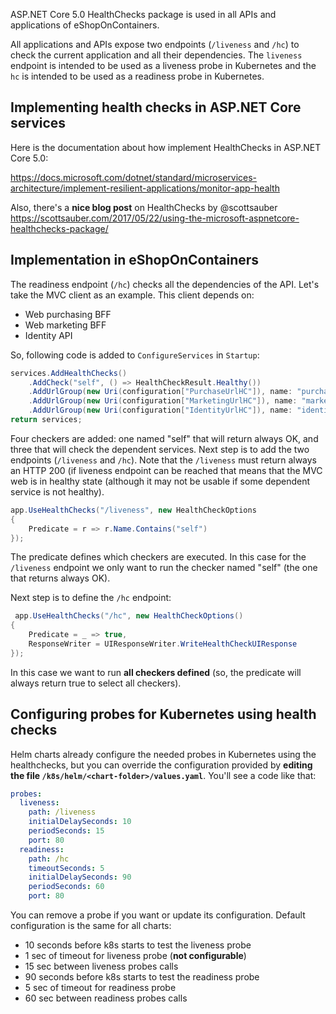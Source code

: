 ASP.NET Core 5.0 HealthChecks package is used in all APIs and applications of eShopOnContainers.

All applications and APIs expose two endpoints (`/liveness` and `/hc`) to check the current application and all their dependencies. The `liveness` endpoint is intended to be used as a liveness probe in Kubernetes and the `hc` is intended to be used as a readiness probe in Kubernetes.

## Implementing health checks in ASP.NET Core services

Here is the documentation about how implement HealthChecks in ASP.NET Core 5.0:

https://docs.microsoft.com/dotnet/standard/microservices-architecture/implement-resilient-applications/monitor-app-health

Also, there's a **nice blog post** on HealthChecks by @scottsauber
https://scottsauber.com/2017/05/22/using-the-microsoft-aspnetcore-healthchecks-package/

## Implementation in eShopOnContainers

The readiness endpoint (`/hc`) checks all the dependencies of the API. Let's take the MVC client as an example. This client depends on:

* Web purchasing BFF
* Web marketing BFF
* Identity API

So, following code is added to `ConfigureServices` in `Startup`:

```cs
services.AddHealthChecks()
    .AddCheck("self", () => HealthCheckResult.Healthy())
    .AddUrlGroup(new Uri(configuration["PurchaseUrlHC"]), name: "purchaseapigw-check", tags: new string[] { "purchaseapigw" })
    .AddUrlGroup(new Uri(configuration["MarketingUrlHC"]), name: "marketingapigw-check", tags: new string[] { "marketingapigw" })
    .AddUrlGroup(new Uri(configuration["IdentityUrlHC"]), name: "identityapi-check", tags: new string[] { "identityapi" });                
return services;
```

Four checkers are added: one named "self" that will return always OK, and three that will check the dependent services. Next step is to add the two endpoints (`/liveness` and `/hc`). Note that the `/liveness` must return always an HTTP 200 (if liveness endpoint can be reached that means that the MVC web is in healthy state (although it may not be usable if some dependent service is not healthy).

```cs
app.UseHealthChecks("/liveness", new HealthCheckOptions
{
    Predicate = r => r.Name.Contains("self")
});
```

The predicate defines which checkers are executed. In this case for the `/liveness` endpoint we only want to run the checker named "self" (the one that returns always OK).

Next step is to define the `/hc` endpoint:

```cs
 app.UseHealthChecks("/hc", new HealthCheckOptions()
{
    Predicate = _ => true,
    ResponseWriter = UIResponseWriter.WriteHealthCheckUIResponse
});
```

In this case we want to run **all checkers defined** (so, the predicate will always return true to select all checkers).

## Configuring probes for Kubernetes using health checks

Helm charts already configure the needed probes in Kubernetes using the healthchecks, but you can override the configuration provided by **editing the file `/k8s/helm/<chart-folder>/values.yaml`**. You'll see a code like that:

```yaml
probes:
  liveness:
    path: /liveness
    initialDelaySeconds: 10
    periodSeconds: 15
    port: 80
  readiness:
    path: /hc
    timeoutSeconds: 5
    initialDelaySeconds: 90
    periodSeconds: 60
    port: 80
```

You can remove a probe if you want or update its configuration. Default configuration is the same for all charts:

* 10 seconds before k8s starts to test the liveness probe
* 1 sec of timeout for liveness probe (**not configurable**)
* 15 sec between liveness probes calls
* 90 seconds before k8s starts to test the readiness probe
* 5 sec of timeout for readiness probe
* 60 sec between readiness probes calls
